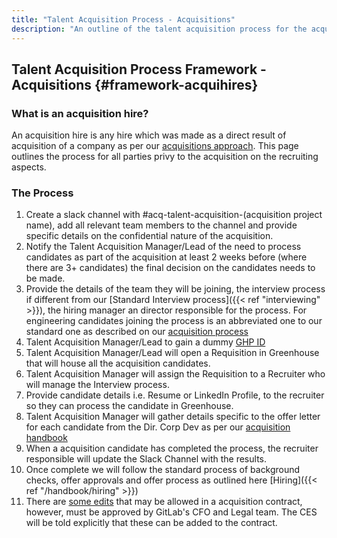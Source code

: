 ```yaml
---
title: "Talent Acquisition Process - Acquisitions"
description: "An outline of the talent acquisition process for the acquition hires."
---
```




## Talent Acquisition Process Framework - Acquisitions {#framework-acquihires}

### What is an acquisition hire?

An acquisition hire is any hire which was made as a direct result of acquisition of a company as per our [acquisitions approach](https://about.gitlab.com/handbook/acquisitions). This page outlines the process for all parties privy to the acquisition on the recruiting aspects.

### The Process

1. Create a slack channel with #acq-talent-acquisition-(acquisition project name), add all relevant team members to the channel and provide specific details on the confidential nature of the acquisition.
1. Notify the Talent Acquisition Manager/Lead of the need to process candidates as part of the acquisition at least 2 weeks before (where there are 3+ candidates) the final decision on the candidates needs to be made.
1. Provide the details of the team they will be joining, the interview process if different from our [Standard Interview process]({{< ref "interviewing" >}}), the hiring manager an director responsible for the process. For engineering candidates joining the process is an abbreviated one to our standard one as described on our [acquisition process](https://about.gitlab.com/handbook/acquisitions/acquisition-process#early-diligence)
1. Talent Acquisition Manager/Lead to gain a dummy [GHP ID](https://about.gitlab.com/handbook/finance/financial-planning-and-analysis/#headcount-and-the-talent-acquisition-single-source-of-truth)
1. Talent Acquisition Manager/Lead will open a Requisition in Greenhouse that will house all the acquisition candidates.
1. Talent Acquisition Manager will assign the Requisition to a Recruiter who will manage the Interview process.
1. Provide candidate details i.e. Resume or LinkedIn Profile, to the recruiter so they can process the candidate in Greenhouse.
1. Talent Acquisition Manager will gather details specific to the offer letter for each candidate from the Dir. Corp Dev as per our [acquisition handbook](https://about.gitlab.com/handbook/acquisitions#what-we-offer)
1. When a acquisition candidate has completed the process, the recruiter responsible will update the Slack Channel with the results.
1. Once complete we will follow the standard process of background checks, offer approvals and offer process as outlined here [Hiring]({{< ref "/handbook/hiring" >}})
1. There are [some edits](https://docs.google.com/document/d/1UEcqbj-DUPtpWf-_WZfRoiSGgqE8bXwIoToEOUAHhmM/edit) that may be allowed in a acquisition contract, however, must be approved by GitLab's CFO and Legal team. The CES will be told explicitly that these can be added to the contract.
